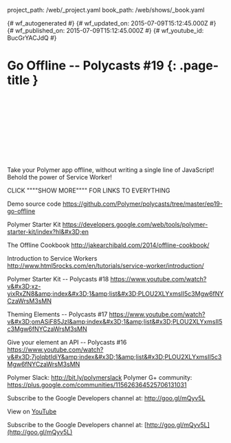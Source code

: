 project_path: /web/_project.yaml
book_path: /web/shows/_book.yaml

{# wf_autogenerated #}
{# wf_updated_on: 2015-07-09T15:12:45.000Z #}
{# wf_published_on: 2015-07-09T15:12:45.000Z #}
{# wf_youtube_id: BucGrYACJdQ #}

# Go Offline -- Polycasts #19 {: .page-title }


<div class="video-wrapper">
  <iframe class="devsite-embedded-youtube-video" data-video-id="BucGrYACJdQ"
          data-autohide="1" data-showinfo="0" frameborder="0" allowfullscreen>
  </iframe>
</div>

Take your Polymer app offline, without writing a single line of JavaScript! Behold the power of Service Worker!

CLICK &quot;&quot;&quot;&quot;SHOW MORE&quot;&quot;&quot;&quot; FOR LINKS TO EVERYTHING

Demo source code
https://github.com/Polymer/polycasts/tree/master/ep19-go-offline

Polymer Starter Kit
https://developers.google.com/web/tools/polymer-starter-kit/index?hl&#x3D;en

The Offline Cookbook
http://jakearchibald.com/2014/offline-cookbook/

Introduction to Service Workers
http://www.html5rocks.com/en/tutorials/service-worker/introduction/

Polymer Starter Kit -- Polycasts #18
https://www.youtube.com/watch?v&#x3D;xz-yixRxZN8&amp;index&#x3D;1&amp;list&#x3D;PLOU2XLYxmsII5c3Mgw6fNYCzaWrsM3sMN

Theming Elements -- Polycasts #17
https://www.youtube.com/watch?v&#x3D;omASiF85JzI&amp;index&#x3D;1&amp;list&#x3D;PLOU2XLYxmsII5c3Mgw6fNYCzaWrsM3sMN

Give your element an API -- Polycasts #16
https://www.youtube.com/watch?v&#x3D;7jolqbtIdiY&amp;index&#x3D;1&amp;list&#x3D;PLOU2XLYxmsII5c3Mgw6fNYCzaWrsM3sMN

Polymer Slack: http://bit.ly/polymerslack
Polymer G+ community: https://plus.google.com/communities/115626364525706131031

Subscribe to the Google Developers channel at: http://goo.gl/mQyv5L

View on [YouTube](https://youtu.be/BucGrYACJdQ)

Subscribe to the Google Developers channel at: [http://goo.gl/mQyv5L](http://goo.gl/mQyv5L)
